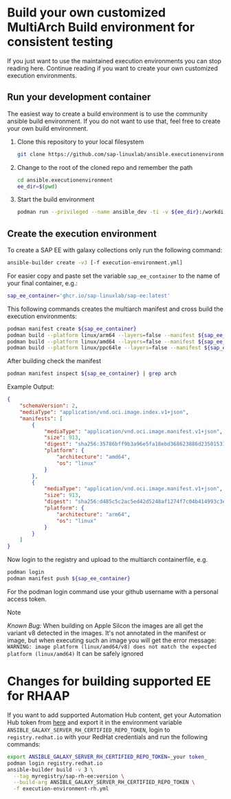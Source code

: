 # Build your own customized MultiArch Build environment for consistent testing

If you just want to use the maintained execution environments you can stop reading here.
Continue reading if you want to create your own customized execution environments.

## Run your development container

The easiest way to create a build environment is to use the community ansible build environment.
If you do not want to use that, feel free to create your own build environment.

1. Clone this repository to your local filesystem

   ```bash
   git clone https://github.com/sap-linuxlab/ansible.executionenvironment
   ```

2. Change to the root of the cloned repo and remember the path

   ```bash
   cd ansible.executionenvironment
   ee_dir=$(pwd)
   ```

3. Start the build environment

   ```bash
   podman run --privileged --name ansible_dev -ti -v ${ee_dir}:/workdir ghcr.io/ansible/community-ansible-dev-tools
   ```

## Create the execution environment

To create a SAP EE with galaxy collections only run the following command:

```bash
ansible-builder create -v3 [-f execution-environment.yml]
```

<!--
Add the following line to the created Containerfile to connect to your repo, if you host on ghcr.io and do not create the image in a workflow:

```bash
LABEL TBD org....
```
-->

For easier copy and paste set the variable `sap_ee_container` to the name of your final container, e.g.:

```bash
sap_ee_container='ghcr.io/sap-linuxlab/sap-ee:latest'
```

This following commands creates the multiarch manifest and cross build the execution environments:

```bash
podman manifest create ${sap_ee_container}
podman build --platform linux/arm64 --layers=false --manifest ${sap_ee_container} --tag sap_ee_arm64 -f context/Containerfile context
podman build --platform linux/amd64 --layers=false --manifest ${sap_ee_container} --tag sap_ee_amd64 -f context/Containerfile context
podman build --platform linux/ppc64le --layers=false --manifest ${sap_ee_container} --tag sap_ee_ppc64le -f context/Containerfile context
```

After building check the manifest

```bash
podman manifest inspect ${sap_ee_container} | grep arch
```

Example Output:

```json
{
    "schemaVersion": 2,
    "mediaType": "application/vnd.oci.image.index.v1+json",
    "manifests": [
        {
            "mediaType": "application/vnd.oci.image.manifest.v1+json",
            "size": 913,
            "digest": "sha256:35786bff9b3a96e5fa18ebd368623886d235015317ae27c7427671e5bf8da6d0",
            "platform": {
                "architecture": "amd64",
                "os": "linux"
            }
        },
        {
            "mediaType": "application/vnd.oci.image.manifest.v1+json",
            "size": 913,
            "digest": "sha256:d485c5c2ac5ed42d5248af1274f7c04b414993c3e10ec8dc2aec899c4cab1fe6",
            "platform": {
                "architecture": "arm64",
                "os": "linux"
            }
        }
    ]
}
```

Now login to the registry and upload to the multiarch containerfile, e.g.

```bash
podman login
podman manifest push ${sap_ee_container}
```

For the podman login command use your github username with a personal access token.

>[!NOTE]
> *Known Bug:* When building on Apple Silcon the images are all get the variant v8 detected in the images.
> It's not annotated in the manifest or image, but when executing such an image you will get the error message:
> `WARNING: image platform (linux/amd64/v8) does not match the expected platform (linux/amd64)`
> It can be safely ignored

# Changes for building supported EE for RHAAP

If you want to add supported Automation Hub content, get your Automation Hub token from [here](https://console.redhat.com/ansible/automation-hub/token) and export it in the environment variable `ANSIBLE_GALAXY_SERVER_RH_CERTIFIED_REPO_TOKEN`, login to `registry.redhat.io` with your RedHat credentials and run the following commands:

```bash
export ANSIBLE_GALAXY_SERVER_RH_CERTIFIED_REPO_TOKEN=_your token_
podman login registry.redhat.io
ansible-builder build -v 3 \
  --tag myregistry/sap-rh-ee:version \
  --build-arg ANSIBLE_GALAXY_SERVER_RH_CERTIFIED_REPO_TOKEN \
  -f execution-environment-rh.yml
```
